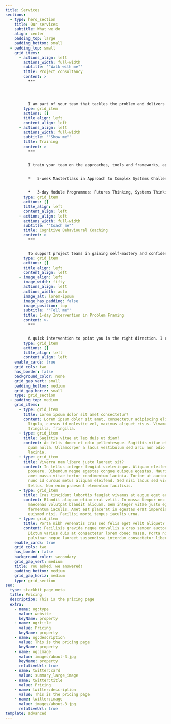 ```yaml
---
title: Services
sections:
  - type: hero_section
    title: Our services
    subtitle: What we do
    align: center
    padding_top: large
    padding_bottom: small
  - padding_top: small
    grid_items:
      - actions_align: left
        actions_width: full-width
        subtitle: '"Walk with me"'
        title: Project consultancy
        content: >
          ***




          I am part of your team that tackles the problem and delivers the strategy. While in the process of working on real-life problems, I seek to develop your team’s capabilities, but also ensure quality of inputs and outputs required for decision making.
        type: grid_item
        actions: []
        title_align: left
        content_align: left
      - actions_align: left
        actions_width: full-width
        subtitle: '"Show me"'
        title: Training
        content: >
          ***


          I train your team on the approaches, tools and frameworks, applied to real-life problems that they are prepared to share in a group training setting. Examples of programme:


          *   5-week MasterClass in Approach to Complex Systems Challenges


          *   3-day Module Programmes: Futures Thinking, Systems Thinking, Design Thinking, Psychological Approach to Change Management
        type: grid_item
        actions: []
        title_align: left
        content_align: left
      - actions_align: left
        actions_width: full-width
        subtitle: '"Coach me"'
        title: Cognitive Behavioural Coaching
        content: >
          ***


          To support project teams in gaining self-mastery and confidence required to guide difficult change management, and provide psychological tools for intervention in change management.
        type: grid_item
        actions: []
        title_align: left
        content_align: left
      - image_align: left
        image_width: fifty
        actions_align: left
        actions_width: auto
        image_alt: lorem-ipsum
        image_has_padding: false
        image_position: top
        subtitle: '"Tell me"'
        title: 1-day Intervention in Problem Framing
        content: >-
          ***


          A quick intervention to point you in the right direction. I review your research, problem-framing and intended action plan, and help you ask the right questions and sharpen your problem definition.
        type: grid_item
        actions: []
        title_align: left
        content_align: left
    enable_cards: true
    grid_cols: two
    has_border: false
    background_color: none
    grid_gap_vert: small
    padding_bottom: medium
    grid_gap_horiz: small
    type: grid_section
  - padding_top: medium
    grid_items:
      - type: grid_item
        title: Lorem ipsum dolor sit amet consectetur?
        content: Lorem ipsum dolor sit amet, consectetur adipiscing elit. Donec nisl
          ligula, cursus id molestie vel, maximus aliquet risus. Vivamus in nibh
          fringilla, fringilla.
      - type: grid_item
        title: Sagittis vitae et leo duis ut diam?
        content: Ac felis donec et odio pellentesque. Sagittis vitae et leo duis ut diam
          quam nulla. Ullamcorper a lacus vestibulum sed arcu non odio euismod
          lacinia.
      - type: grid_item
        title: Viverra nam libero justo laoreet sit?
        content: In tellus integer feugiat scelerisque. Aliquam eleifend mi in nulla
          posuere. Bibendum neque egestas congue quisque egestas. Mauris sit
          amet massa vitae tortor condimentum lacinia. Tortor at auctor urna
          nunc id cursus metus aliquam eleifend. Sed nisi lacus sed viverra
          tellus. Non enim praesent elementum facilisis.
      - type: grid_item
        title: Cras tincidunt lobortis feugiat vivamus at augue eget arcu?
        content: Blandit aliquam etiam erat velit. In massa tempor nec feugiat. Volutpat
          maecenas volutpat blandit aliquam. Sem integer vitae justo eget magna
          fermentum iaculis. Amet est placerat in egestas erat imperdiet sed
          euismod nisi. Facilisi morbi tempus iaculis urna.
      - type: grid_item
        title: Porta nibh venenatis cras sed felis eget velit aliquet?
        content: Facilisis gravida neque convallis a cras semper auctor neque vitae.
          Dictum varius duis at consectetur lorem donec massa. Porta non
          pulvinar neque laoreet suspendisse interdum consectetur libero.
    enable_cards: true
    grid_cols: two
    has_border: false
    background_color: secondary
    grid_gap_vert: medium
    title: You asked, we answered!
    padding_bottom: medium
    grid_gap_horiz: medium
    type: grid_section
seo:
  type: stackbit_page_meta
  title: Pricing
  description: This is the pricing page
  extra:
    - name: og:type
      value: website
      keyName: property
    - name: og:title
      value: Pricing
      keyName: property
    - name: og:description
      value: This is the pricing page
      keyName: property
    - name: og:image
      value: images/about-3.jpg
      keyName: property
      relativeUrl: true
    - name: twitter:card
      value: summary_large_image
    - name: twitter:title
      value: Pricing
    - name: twitter:description
      value: This is the pricing page
    - name: twitter:image
      value: images/about-3.jpg
      relativeUrl: true
template: advanced
---
```

